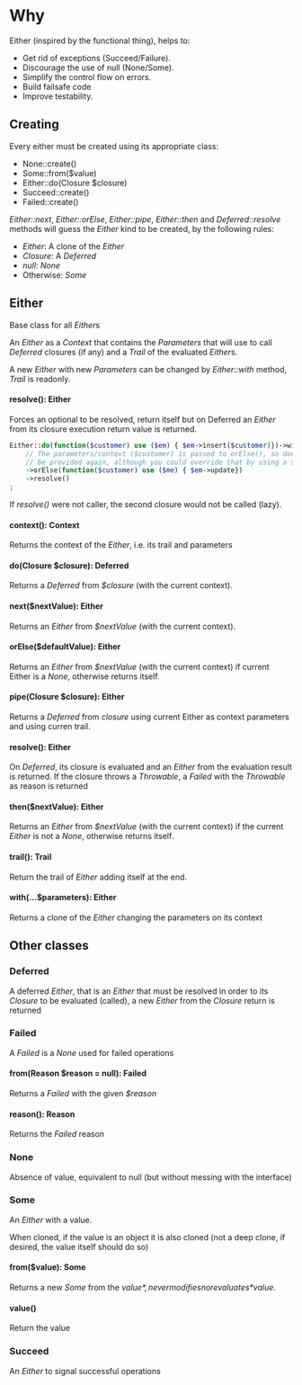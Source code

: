 # Why

Either (inspired by the functional thing), helps to:
* Get rid of exceptions (Succeed/Failure).
* Discourage the use of null (None/Some).
* Simplify the control flow on errors.
* Build failsafe code
* Improve testability.

## Creating

Every either must be created using its appropriate class:

* None::create()
* Some::from($value)
* Either::do(Closure $closure)
* Succeed::create()
* Failed::create()

*Either::next*, *Either::orElse*, *Either::pipe*, *Either::then* and *Deferred::resolve* methods will guess the *Either* kind to be created, by the following rules:

* *Either*: A clone of the *Either*
* *Closure*: A *Deferred*
* *null*: *None*
* Otherwise: *Some*

## Either

Base class for all *Either*s

An *Either* as a *Context* that contains the *Parameters* that will use to call *Deferred* closures (if any) and a *Trail* of the evaluated *Either*s.

A new *Either* with new *Parameters* can be changed by *Either::with* method, *Trail* is readonly.

#### resolve(): Either

Forces an optional to be resolved, return itself but on Deferred an *Either* from its closure execution return value is returned.

```php
Either::do(function($customer) use ($em) { $em->insert($customer)})->with($customer)
    // The parameters/context ($customer) is passed to orElse(), so does not need to
    // be provided again, although you could override that by using a second with().         
    ->orElse(function($customer) use ($me) { $em->update})
    ->resolve()
;
```
If *resolve()* were not caller, the second closure would not be called (lazy).

#### context(): Context

Returns the context of the *Either*, i.e. its trail and parameters

#### do(Closure $closure): Deferred

Returns a *Deferred* from *$closure* (with the current context).

#### next($nextValue): Either

Returns an *Either* from *$nextValue* (with the current context).

#### orElse($defaultValue): Either

Returns an *Either* from *$nextValue* (with the current context) if current Either is a *None*,
 otherwise returns itself.

#### pipe(Closure $closure): Either

Returns a *Deferred* from *closure* using current Either as context parameters and using curren trail.

#### resolve(): Either

On *Deferred*, its closure is evaluated and an *Either* from the evaluation result is returned. If the closure throws a *Throwable*, a *Failed* with the *Throwable* as reason is returned

#### then($nextValue): Either

Returns an *Either* from *$nextValue* (with the current context) if the current *Either* is not a *None*, otherwise returns itself.

#### trail(): Trail

Return the trail of *Either* adding itself at the end.

#### with(...$parameters): Either

Returns a clone of the *Either* changing the parameters on its context

## Other classes

### Deferred

A deferred *Either*, that is an *Either* that must be resolved in order to its *Closure* to be evaluated (called), a new *Either* from the *Closure* return is returned

### Failed

A *Failed* is a *None* used for failed operations

#### from(Reason $reason = null): Failed

Returns a *Failed* with the given *$reason*

#### reason(): Reason

Returns the *Failed* reason

### None

Absence of value, equivalent to null (but without messing with the interface)

### Some

An *Either* with a value.

When cloned, if the value is an object it is also cloned (not a deep clone, if desired, the value itself should do so)

#### from($value): Some

Returns a new *Some* from the *$value*, never modifies nor evaluates *$value*.

#### value()

Return the value

### Succeed

An *Either* to signal successful operations 
